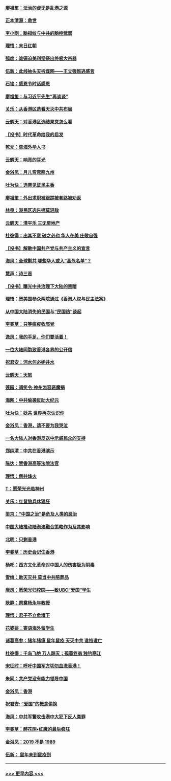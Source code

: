 #### [廖祖笙：法治的虚无是乱港之源](../pages/nsc993/n11690605.md?t=11301333) 
#### [正本清源：救世](../pages/nsc993/n11689134.md?t=11301333) 
#### [李小刚：脑指纹与中共的脑控武器](../pages/nsc993/n11688900.md?t=11301333) 
#### [理悟：末日红朝](../pages/nsc993/n11688829.md?t=11301333) 
#### [弧度：谁逼迫美利坚祭出终极大杀器](../pages/nsc993/n11688735.md?t=11301333) 
#### [伍新：此线抽头天拆谍网——王立强叛逃感言](../pages/nsc993/n11687981.md?t=11301333) 
#### [石铭：感恩节时话感恩](../pages/nsc993/n11687568.md?t=11301333) 
#### [廖祖笙：与习近平先生“再谈谈”](../pages/nsc993/n11687005.md?t=11301333) 
#### [关乐：从香港区选看天灭中共布局](../pages/nsc993/n11686647.md?t=11301333) 
#### [云鹤天：对香港区选结果党怎么看](../pages/nsc993/n11686216.md?t=11301333) 
#### [【投书】时代革命给我的启发](../pages/nsc993/n11684287.md?t=11301333) 
#### [乾元：告海外华人书](../pages/nsc993/n11684044.md?t=11301333) 
#### [云鹤天：响亮的耳光](../pages/nsc993/n11684254.md?t=11301333) 
#### [金浴凤：月儿弯弯照九州](../pages/nsc993/n11684231.md?t=11301333) 
#### [吐为快：选票见证民主香](../pages/nsc993/n11684206.md?t=11301333) 
#### [廖祖笙：外出求职被跟踪被套路被劝返](../pages/nsc993/n11683874.md?t=11301333) 
#### [林泉：港民区选告捷莫轻敌](../pages/nsc993/n11683930.md?t=11301333) 
#### [云鹤天：清平乐 三无房地产](../pages/nsc993/n11681521.md?t=11301333) 
#### [杜彼得：出其不意 破之必也 华人在美 庄敬自强](../pages/nsc993/n11679554.md?t=11301333) 
#### [【投书】解散中国共产党与共产主义的宣言](../pages/nsc993/n11679177.md?t=11301333) 
#### [海风：全球剿共 哪些华人或入“高危名单”？](../pages/nsc993/n11678617.md?t=11301333) 
#### [慧声：诗三首](../pages/nsc993/n11678848.md?t=11301333) 
#### [【投书】曝光中共治理下大陆的黑暗](../pages/nsc993/n11678674.md?t=11301333) 
#### [理悟：贺美国参众两院通过《香港人权与民主法案》](../pages/nsc993/n11678104.md?t=11301333) 
#### [从中国大陆消失的民国与“民国热”谈起](../pages/nsc993/n11678075.md?t=11301333) 
#### [李春草：只等瘟疫收邪党](../pages/nsc993/n11677308.md?t=11301333) 
#### [逸风：我的手足，你们要活着！](../pages/nsc993/n11676352.md?t=11301333) 
#### [一位大陆同胞致香港各界的公开信](../pages/nsc993/n11675761.md?t=11301333) 
#### [祝君安：河水何必妒井水](../pages/nsc993/n11675746.md?t=11301333) 
#### [云鹤天：天怒](../pages/nsc993/n11675718.md?t=11301333) 
#### [莲园：调笑令‧神州怎容恶魔祸](../pages/nsc993/n11675648.md?t=11301333) 
#### [海网：中共偷袭反助大纪元](../pages/nsc993/n11673515.md?t=11301333) 
#### [吐为快：妖共 世界再次认识你](../pages/nsc993/n11673506.md?t=11301333) 
#### [金浴凤：香港，请不要为我哭泣](../pages/nsc993/n11673248.md?t=11301333) 
#### [一名大陆人对香港反送中示威民众的支持](../pages/nsc993/n11672615.md?t=11301333) 
#### [郑纯清：中共在香港演示](../pages/nsc993/n11670539.md?t=11301333) 
#### [陈达：赞香港高等法院法官](../pages/nsc993/n11669542.md?t=11301333) 
#### [理悟：倒共烽火](../pages/nsc993/n11668844.md?t=11301333) 
#### [T：愿荣光光临神州](../pages/nsc993/n11668421.md?t=11301333) 
#### [关乐：红鼠狼兵休猖狂](../pages/nsc993/n11668378.md?t=11301333) 
#### [梁京：“中国之治”是危及人类的恶治](../pages/nsc993/n11668328.md?t=11301333) 
#### [中国大陆推动陆港澳融合策略作为及其影响](../pages/nsc993/n11668157.md?t=11301333) 
#### [北明：只剩香港](../pages/nsc993/n11668002.md?t=11301333) 
#### [李春草：历史会记住香港](../pages/nsc993/n11667927.md?t=11301333) 
#### [杨吒：西方文化革命对中国人的伤害极为阴毒](../pages/nsc993/n11664521.md?t=11301333) 
#### [雪绮：助天灭共 莫当中共陪葬品](../pages/nsc993/n11662650.md?t=11301333) 
#### [唐风：愿荣光归校园——致UBC“爱国”学生](../pages/nsc993/n11662194.md?t=11301333) 
#### [耿静：祭奠杨永年教授](../pages/nsc993/n11662514.md?t=11301333) 
#### [理悟：君子不立危墙下](../pages/nsc993/n11662172.md?t=11301333) 
#### [花婆娑：寄语海外留学生](../pages/nsc993/n11662121.md?t=11301333) 
#### [诸葛高参：猪年猪瘟 鼠年鼠疫 天灭中共 谁挡谁亡](../pages/nsc993/n11661980.md?t=11301333) 
#### [杜彼得：千鸟飞绝 万人踪灭；孤蓑笠翁 独钓寒江](../pages/nsc993/n11661170.md?t=11301333) 
#### [宋征时：呼吁中国军方切勿血洗香港！](../pages/nsc993/n11415318.md?t=11301333) 
#### [朱同：共产党没有能力领导中国](../pages/nsc993/n11660421.md?t=11301333) 
#### [金浴凤：香港](../pages/nsc993/n11660419.md?t=11301333) 
#### [祝君安: “爱国”的概念偷换](../pages/nsc993/n11659706.md?t=11301333) 
#### [海风：中共军警攻击港中大犯下反人类罪](../pages/nsc993/n11659632.md?t=11301333) 
#### [李春草：醉花阴•红魔的最后疯狂](../pages/nsc993/n11659287.md?t=11301333) 
#### [金浴凤：2019 不是 1989](../pages/nsc993/n11657663.md?t=11301333) 
#### [伍新： 鼠年未到鼠疫到](../pages/nsc993/n11655098.md?t=11301333) 

----
#### [ >>> 更早内容 <<< ](../indexes/nsc993-earlier.md)
